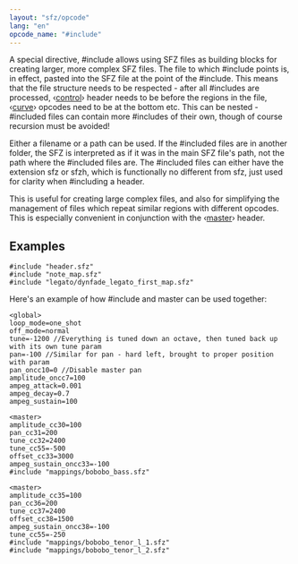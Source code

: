 ```yaml
---
layout: "sfz/opcode"
lang: "en"
opcode_name: "#include"
---
```

A special directive, #include allows using SFZ files as building blocks for
creating larger, more complex SFZ files. The file to which #include points is,
in effect, pasted into the SFZ file at the point of the #include. This means that
the file structure needs to be respected - after all #includes are processed,
‹[control](/headers/control)› header needs to be before the regions in the file,
‹[curve](/headers/curve)› opcodes need to be at the bottom etc. This can be
nested - #included files can contain more #includes of their own,
though of course recursion must be avoided!

Either a filename or a path can be used. If the #included files are in another
folder, the SFZ is interpreted as if it was in the main SFZ file's path, not the
path where the #included files are. The #included files can either have the
extension sfz or sfzh, which is functionally no different from sfz, just used
for clarity when #including a header.

This is useful for creating large complex files, and also for simplifying the
management of files which repeat similar regions with different opcodes. This is
especially convenient in conjunction with the ‹[master](/headers/master)› header.

## Examples

```
#include "header.sfz"
#include "note_map.sfz"
#include "legato/dynfade_legato_first_map.sfz"
```

Here's an example of how #include and master can be used together:

```
<global>
loop_mode=one_shot
off_mode=normal
tune=-1200 //Everything is tuned down an octave, then tuned back up with its own tune param
pan=-100 //Similar for pan - hard left, brought to proper position with param
pan_oncc10=0 //Disable master pan
amplitude_oncc7=100
ampeg_attack=0.001
ampeg_decay=0.7
ampeg_sustain=100

<master>
amplitude_cc30=100
pan_cc31=200
tune_cc32=2400
tune_cc55=-500
offset_cc33=3000
ampeg_sustain_oncc33=-100
#include "mappings/bobobo_bass.sfz"

<master>
amplitude_cc35=100
pan_cc36=200
tune_cc37=2400
offset_cc38=1500
ampeg_sustain_oncc38=-100
tune_cc55=-250
#include "mappings/bobobo_tenor_l_1.sfz"
#include "mappings/bobobo_tenor_l_2.sfz"
```
